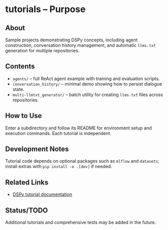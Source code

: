 # tutorials – Purpose

## About
Sample projects demonstrating DSPy concepts, including agent construction, conversation history management, and automatic `llms.txt` generation for multiple repositories.

## Contents
- `agents/` – full ReAct agent example with training and evaluation scripts.
- `conversation_history/` – minimal demo showing how to persist dialogue state.
- `multi-llmtxt_generator/` – batch utility for creating `llms.txt` files across repositories.

## How to Use
Enter a subdirectory and follow its README for environment setup and execution commands. Each tutorial is independent.

## Development Notes
Tutorial code depends on optional packages such as `mlflow` and `datasets`; install extras with `pip install -e .[dev]` if needed.

## Related Links
- [DSPy tutorial documentation](https://dspy.ai)

## Status/TODO
Additional tutorials and comprehensive tests may be added in the future.
